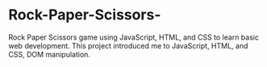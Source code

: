 # Rock-Paper-Scissors-
Rock Paper Scissors game using JavaScript, HTML, and CSS to learn basic web development. This project introduced me to JavaScript, HTML, and CSS,   DOM manipulation.

